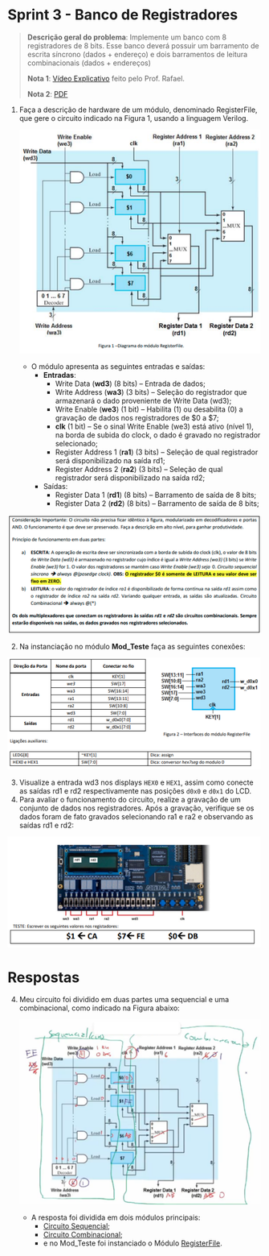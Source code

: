 # Sprint 3 - Banco de Registradores

> **Descrição geral do problema**: Implemente um banco com 8 registradores de 8 bits. Esse banco deverá possuir um barramento de escrita síncrono (dados + endereço) e dois barramentos de leitura combinacionais (dados + endereços)
> 
> **Nota 1**: [Vídeo Explicativo](https://youtu.be/6_5oKYGEvMg) feito pelo Prof. Rafael.
> 
> **Nota 2**: [PDF](https://github.com/NibiruFT/CPU-MIPS/blob/main/Sprint%203/images/Sprint3%20-%20Banco%20de%20registradores%20-%20CPU%20MIPS.pdf)

1. Faça a descrição de hardware de um módulo, denominado RegisterFile, que gere o circuito indicado na Figura 1, usando a linguagem Verilog.<p align="center"><img src="https://github.com/NibiruFT/CPU-MIPS/blob/main/Sprint%203/images/RegFile.png?raw=true"></a></p>
	- O módulo apresenta as seguintes entradas e saídas: 
		- **Entradas**: 
			- Write Data (**wd3**) (8 bits) – Entrada de dados; 
			- Write Address (**wa3**) (3 bits) – Seleção do registrador que armazenará o dado proveniente de Write Data (wd3); 
			- Write Enable (**we3**) (1 bit) – Habilita (1) ou desabilita (0) a gravação de dados nos registradores de $0 a $7; 
			- **clk** (1 bit) – Se o sinal Write Enable (we3) está ativo (nível 1), na borda de subida do clock, o dado é gravado no registrador selecionado; 
			- Register Address 1 (**ra1**) (3 bits) – Seleção de qual registrador será disponibilizado na saída rd1; 
			- Register Address 2 (**ra2**) (3 bits) – Seleção de qual registrador será disponibilizado na saída rd2; 
		- Saídas: 
			- Register Data 1 (**rd1**) (8 bits) – Barramento de saída de 8 bits; 
			- Register Data 2 (**rd2**) (8 bits) – Barramento de saída de 8 bits;
<p align="center"><img src="https://github.com/NibiruFT/CPU-MIPS/blob/main/Sprint%203/images/Consid_Import.png?raw=true"></a></p>

2. Na instanciação no módulo **Mod_Teste** faça as seguintes conexões:

<p align="center"><img src="https://github.com/NibiruFT/CPU-MIPS/blob/main/Sprint%203/images/Interface.png?raw=true"></a></p>

3. Visualize a entrada wd3 nos displays `HEX0` e `HEX1`, assim como conecte as saídas rd1 e rd2 respectivamente nas posições `d0x0` e `d0x1` do LCD. 
4. Para avaliar o funcionamento do circuito, realize a gravação de um conjunto de dados nos registradores. Após a gravação, verifique se os dados foram de fato gravados selecionando ra1 e ra2 e observando as saídas rd1 e rd2:	
<p align="center"><img src="https://github.com/NibiruFT/CPU-MIPS/blob/main/Sprint%203/images/Teste.png?raw=true"></a></p>

# Respostas

4. Meu circuito foi dividido em duas partes uma sequencial e uma combinacional, como indicado na Figura abaixo: <p align="center"><img src="https://raw.githubusercontent.com/NibiruFT/CPU-MIPS/main/Sprint%203/images/Resposta.png"></a></p>
	- A resposta foi dividida em dois módulos principais:
		- [Circuito Sequencial](https://github.com/NibiruFT/CPU-MIPS/blob/main/Sprint%203/respostas/Circ_Seq.v);
		- [Circuito Combinacional](https://github.com/NibiruFT/CPU-MIPS/blob/main/Sprint%203/respostas/Circ_Comb.v);
		- e no Mod_Teste foi instanciado o Módulo [RegisterFile](https://github.com/NibiruFT/CPU-MIPS/blob/main/Sprint%203/respostas/RegisterFile.v).
